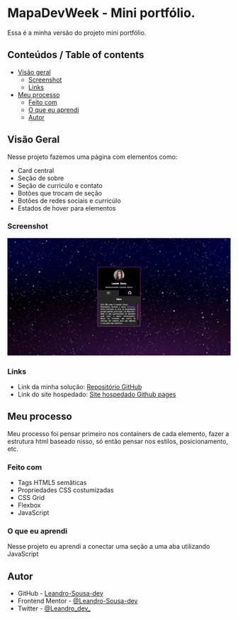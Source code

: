 # MapaDevWeek - Mini portfólio.

Essa é a minha versão do projeto mini portfólio.

## Conteúdos / Table of contents

- [Visão geral](#visão-geral)
  - [Screenshot](#screenshot)
  - [Links](#links) 
- [Meu processo](#meu-processo)
  - [Feito com](#feito-com)
  - [O que eu aprendi](#o-que-eu-aprendi)
  - [Autor](#author)
## Visão Geral

Nesse projeto fazemos uma página com elementos como:
- Card central
- Seção de sobre
- Seção de curricúlo e contato
- Botões que trocam de seção
- Botões de redes sociais e curricúlo
- Estados de hover para elementos

### Screenshot

![](./src/imagens/mini-portfolio-print.png)

### Links

- Link da minha solução: [Repositório GitHub](https://github.com/Leandro-Sousa-dev/mini-portfolio)
- Link do site hospedado: [Site hospedado Github pages](https://leandro-sousa-dev.github.io/mini-portfolio/)

## Meu processo

Meu processo foi pensar primeiro nos containers de cada elemento, fazer a estrutura html baseado nisso, só então pensar nos estilos, posicionamento, etc.

### Feito com

- Tags HTML5 semâticas 
- Propriedades CSS costumizadas 
- CSS Grid
- Flexbox
- JavaScript

### O que eu aprendi

Nesse projeto eu aprendi a conectar uma seção a uma aba utilizando JavaScript

## Autor

- GitHub - [Leandro-Sousa-dev](https://github.com/Leandro-Sousa-dev)
- Frontend Mentor - [@Leandro-Sousa-dev](https://www.frontendmentor.io/profile/Leandro-Sousa-dev)
- Twitter - [@Leandro_dev_](https://twitter.com/Leandro_dev_)
